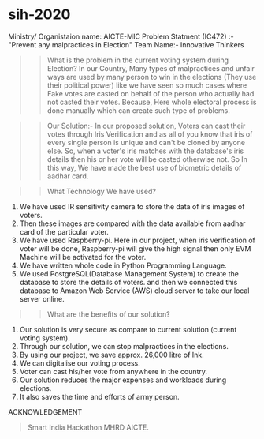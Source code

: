 # sih-2020
Ministry/ Organistaion name: AICTE-MIC
Problem Statment (IC472) :- "Prevent any malpractices in Election"
Team Name:- Innovative Thinkers

>> What is the problem in the current voting system during Election?
   In our Country, Many types of malpractices and unfair ways are used by many person to win in the elections (They use their political power) 
   like we have seen so much cases where Fake votes are casted on behalf of the person who actually had not casted their votes.
   Because, Here whole electoral process is done manually which can create such type of problems.
   
>> Our Solution:- 
   In our proposed solution, Voters can cast their votes through Iris Verification and as all of you know that iris of every single person is unique and 
   can't be cloned by anyone else.
   So, when a voter's iris matches with the database's iris details then his or her vote will be casted otherwise not. 
   So In this way, We have made the best use of biometric details of aadhar card.
   
>> What Technology We have used? 
1. We have used IR sensitivity camera to store the data of iris images of voters.
2. Then these images are compared with the data available from aadhar card of the particular voter.
3. We have used Raspberry-pi. Here in our project, when iris verification of voter will be done, Raspberry-pi will give the high signal then only EVM Machine will be 
   activated for the voter.
4. We have written whole code in Python Programming Language.
5. We used PostgreSQL(Database Management System) to create the database to store the details of voters.
   and then we connected this database to Amazon Web Service (AWS) cloud server to take our local server online.
   
>> What are the benefits of our solution?
1. Our solution is very secure as compare to current solution (current voting system).
2. Through our solution, we can stop malpractices in the elections.
3. By using our project, we save approx. 26,000 litre of Ink.
4. We can digitalise our voting process.
5. Voter can cast his/her vote from anywhere in the country.
6. Our solution reduces the major expenses and workloads during elections.
7. It also saves the time and efforts of army person.


ACKNOWLEDGEMENT
> Smart India Hackathon 
> MHRD
> AICTE.
